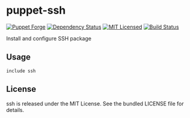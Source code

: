 puppet-ssh
==============

[![Puppet Forge](https://img.shields.io/puppetforge/v/halyard/ssh.svg)](https://forge.puppetlabs.com/halyard/ssh)
[![Dependency Status](https://img.shields.io/gemnasium/halyard/puppet-ssh.svg)](https://gemnasium.com/halyard/puppet-ssh)
[![MIT Licensed](https://img.shields.io/badge/license-MIT-green.svg)](https://tldrlegal.com/license/mit-license)
[![Build Status](https://img.shields.io/circleci/project/halyard/puppet-ssh.svg)](https://circleci.com/gh/halyard/puppet-ssh)

Install and configure SSH package

## Usage

```puppet
include ssh
```

## License

ssh is released under the MIT License. See the bundled LICENSE file for details.

